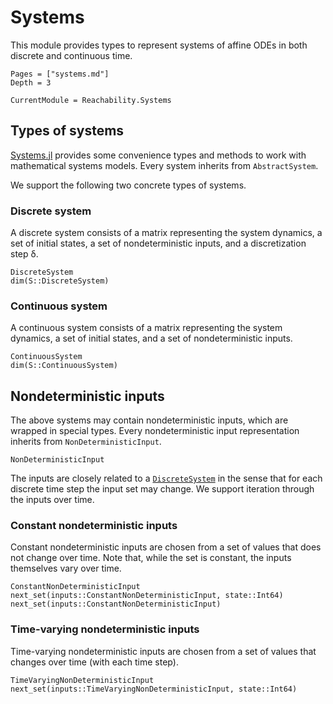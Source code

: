 # Systems

This module provides types to represent systems of affine ODEs in both discrete
and continuous time.

```@contents
Pages = ["systems.md"]
Depth = 3
```

```@meta
CurrentModule = Reachability.Systems
```

## Types of systems

[Systems.jl](https://github.com/JuliaReach/Systems.jl) provides some convenience
types and methods to work with mathematical systems models. Every system inherits
from `AbstractSystem`.

We support the following two concrete types of systems.

### Discrete system

A discrete system consists of a matrix representing the system dynamics, a set
of initial states, a set of nondeterministic inputs, and a discretization step
δ.

```@docs
DiscreteSystem
dim(S::DiscreteSystem)
```

### Continuous system

A continuous system consists of a matrix representing the system dynamics, a set
of initial states, and a set of nondeterministic inputs.

```@docs
ContinuousSystem
dim(S::ContinuousSystem)
```

## Nondeterministic inputs

The above systems may contain nondeterministic inputs, which are wrapped in
special types. Every nondeterministic input representation inherits from
`NonDeterministicInput`.

```@docs
NonDeterministicInput
```

The inputs are closely related to a [`DiscreteSystem`](@ref) in the sense that
for each discrete time step the input set may change. We support iteration
through the inputs over time.


### Constant nondeterministic inputs

Constant nondeterministic inputs are chosen from a set of values that does not
change over time. Note that, while the set is constant, the inputs themselves
vary over time.

```@docs
ConstantNonDeterministicInput
next_set(inputs::ConstantNonDeterministicInput, state::Int64)
next_set(inputs::ConstantNonDeterministicInput)
```

### Time-varying nondeterministic inputs

Time-varying nondeterministic inputs are chosen from a set of values that
changes over time (with each time step).

```@docs
TimeVaryingNonDeterministicInput
next_set(inputs::TimeVaryingNonDeterministicInput, state::Int64)
```
